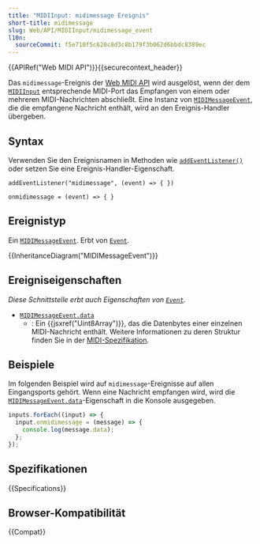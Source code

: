 ```yaml
---
title: "MIDIInput: midimessage Ereignis"
short-title: midimessage
slug: Web/API/MIDIInput/midimessage_event
l10n:
  sourceCommit: f5e710f5c620c8d3c8b179f3b062d6bbdc8389ec
---
```


{{APIRef("Web MIDI API")}}{{securecontext_header}}

Das `midimessage`-Ereignis der [Web MIDI API](/de/docs/Web/API/Web_MIDI_API) wird ausgelöst, wenn der dem [`MIDIInput`](/de/docs/Web/API/MIDIInput) entsprechende MIDI-Port das Empfangen von einem oder mehreren MIDI-Nachrichten abschließt. Eine Instanz von [`MIDIMessageEvent`](/de/docs/Web/API/MIDIMessageEvent), die die empfangene Nachricht enthält, wird an den Ereignis-Handler übergeben.

## Syntax

Verwenden Sie den Ereignisnamen in Methoden wie [`addEventListener()`](/de/docs/Web/API/EventTarget/addEventListener) oder setzen Sie eine Ereignis-Handler-Eigenschaft.

```js-nolint
addEventListener("midimessage", (event) => { })

onmidimessage = (event) => { }
```

## Ereignistyp

Ein [`MIDIMessageEvent`](/de/docs/Web/API/MIDIMessageEvent). Erbt von [`Event`](/de/docs/Web/API/Event).

{{InheritanceDiagram("MIDIMessageEvent")}}

## Ereigniseigenschaften

_Diese Schnittstelle erbt auch Eigenschaften von [`Event`](/de/docs/Web/API/Event)._

- [`MIDIMessageEvent.data`](/de/docs/Web/API/MIDIMessageEvent/data)
  - : Ein {{jsxref("Uint8Array")}}, das die Datenbytes einer einzelnen MIDI-Nachricht enthält. Weitere Informationen zu deren Struktur finden Sie in der [MIDI-Spezifikation](https://midi.org/summary-of-midi-1-0-messages).

## Beispiele

Im folgenden Beispiel wird auf `midimessage`-Ereignisse auf allen Eingangsports gehört. Wenn eine Nachricht empfangen wird, wird die [`MIDIMessageEvent.data`](/de/docs/Web/API/MIDIMessageEvent/data)-Eigenschaft in die Konsole ausgegeben.

```js
inputs.forEach((input) => {
  input.onmidimessage = (message) => {
    console.log(message.data);
  };
});
```

## Spezifikationen

{{Specifications}}

## Browser-Kompatibilität

{{Compat}}
